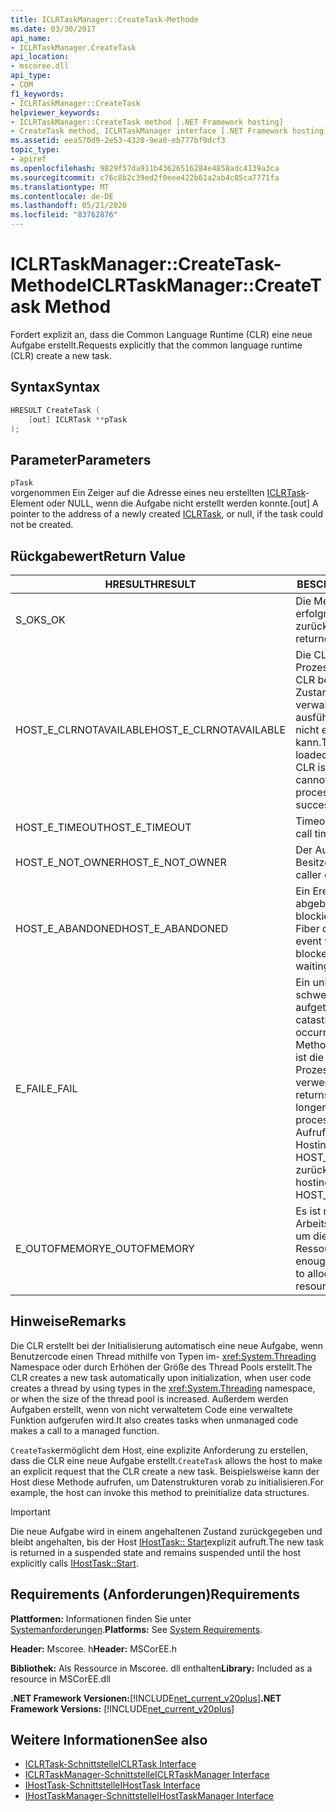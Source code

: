 ```yaml
---
title: ICLRTaskManager::CreateTask-Methode
ms.date: 03/30/2017
api_name:
- ICLRTaskManager.CreateTask
api_location:
- mscoree.dll
api_type:
- COM
f1_keywords:
- ICLRTaskManager::CreateTask
helpviewer_keywords:
- ICLRTaskManager::CreateTask method [.NET Framework hosting]
- CreateTask method, ICLRTaskManager interface [.NET Framework hosting]
ms.assetid: eea570d9-2e53-4320-9ea0-eb777bf9dcf3
topic_type:
- apiref
ms.openlocfilehash: 9829f57da911b43626516284e4858adc4139a3ca
ms.sourcegitcommit: c76c8b2c39ed2f0eee422b61a2ab4c05ca7771fa
ms.translationtype: MT
ms.contentlocale: de-DE
ms.lasthandoff: 05/21/2020
ms.locfileid: "83762876"
---
```

# <a name="iclrtaskmanagercreatetask-method"></a><span data-ttu-id="81b89-102">ICLRTaskManager::CreateTask-Methode</span><span class="sxs-lookup"><span data-stu-id="81b89-102">ICLRTaskManager::CreateTask Method</span></span>
<span data-ttu-id="81b89-103">Fordert explizit an, dass die Common Language Runtime (CLR) eine neue Aufgabe erstellt.</span><span class="sxs-lookup"><span data-stu-id="81b89-103">Requests explicitly that the common language runtime (CLR) create a new task.</span></span>  
  
## <a name="syntax"></a><span data-ttu-id="81b89-104">Syntax</span><span class="sxs-lookup"><span data-stu-id="81b89-104">Syntax</span></span>  
  
```cpp  
HRESULT CreateTask (  
    [out] ICLRTask **pTask  
);  
```  
  
## <a name="parameters"></a><span data-ttu-id="81b89-105">Parameter</span><span class="sxs-lookup"><span data-stu-id="81b89-105">Parameters</span></span>  
 `pTask`  
 <span data-ttu-id="81b89-106">vorgenommen Ein Zeiger auf die Adresse eines neu erstellten [ICLRTask](iclrtask-interface.md)-Element oder NULL, wenn die Aufgabe nicht erstellt werden konnte.</span><span class="sxs-lookup"><span data-stu-id="81b89-106">[out] A pointer to the address of a newly created [ICLRTask](iclrtask-interface.md), or null, if the task could not be created.</span></span>  
  
## <a name="return-value"></a><span data-ttu-id="81b89-107">Rückgabewert</span><span class="sxs-lookup"><span data-stu-id="81b89-107">Return Value</span></span>  
  
|<span data-ttu-id="81b89-108">HRESULT</span><span class="sxs-lookup"><span data-stu-id="81b89-108">HRESULT</span></span>|<span data-ttu-id="81b89-109">BESCHREIBUNG</span><span class="sxs-lookup"><span data-stu-id="81b89-109">Description</span></span>|  
|-------------|-----------------|  
|<span data-ttu-id="81b89-110">S_OK</span><span class="sxs-lookup"><span data-stu-id="81b89-110">S_OK</span></span>|<span data-ttu-id="81b89-111">Die Methode wurde erfolgreich zurückgegeben.</span><span class="sxs-lookup"><span data-stu-id="81b89-111">The method returned successfully.</span></span>|  
|<span data-ttu-id="81b89-112">HOST_E_CLRNOTAVAILABLE</span><span class="sxs-lookup"><span data-stu-id="81b89-112">HOST_E_CLRNOTAVAILABLE</span></span>|<span data-ttu-id="81b89-113">Die CLR wurde nicht in einen Prozess geladen, oder die CLR befindet sich in einem Zustand, in dem Sie verwalteten Code nicht ausführen oder den-Befehl nicht erfolgreich verarbeiten kann.</span><span class="sxs-lookup"><span data-stu-id="81b89-113">The CLR has not been loaded into a process, or the CLR is in a state in which it cannot run managed code or process the call successfully.</span></span>|  
|<span data-ttu-id="81b89-114">HOST_E_TIMEOUT</span><span class="sxs-lookup"><span data-stu-id="81b89-114">HOST_E_TIMEOUT</span></span>|<span data-ttu-id="81b89-115">Timeout des Aufrufes.</span><span class="sxs-lookup"><span data-stu-id="81b89-115">The call timed out.</span></span>|  
|<span data-ttu-id="81b89-116">HOST_E_NOT_OWNER</span><span class="sxs-lookup"><span data-stu-id="81b89-116">HOST_E_NOT_OWNER</span></span>|<span data-ttu-id="81b89-117">Der Aufrufer ist nicht Besitzer der Sperre.</span><span class="sxs-lookup"><span data-stu-id="81b89-117">The caller does not own the lock.</span></span>|  
|<span data-ttu-id="81b89-118">HOST_E_ABANDONED</span><span class="sxs-lookup"><span data-stu-id="81b89-118">HOST_E_ABANDONED</span></span>|<span data-ttu-id="81b89-119">Ein Ereignis wurde abgebrochen, während ein blockierter Thread oder eine Fiber darauf wartete.</span><span class="sxs-lookup"><span data-stu-id="81b89-119">An event was canceled while a blocked thread or fiber was waiting on it.</span></span>|  
|<span data-ttu-id="81b89-120">E_FAIL</span><span class="sxs-lookup"><span data-stu-id="81b89-120">E_FAIL</span></span>|<span data-ttu-id="81b89-121">Ein unbekannter schwerwiegender Fehler ist aufgetreten.</span><span class="sxs-lookup"><span data-stu-id="81b89-121">An unknown catastrophic failure occurred.</span></span> <span data-ttu-id="81b89-122">Wenn eine Methode E_FAIL zurückgibt, ist die CLR innerhalb des Prozesses nicht mehr verwendbar.</span><span class="sxs-lookup"><span data-stu-id="81b89-122">When a method returns E_FAIL, the CLR is no longer usable within the process.</span></span> <span data-ttu-id="81b89-123">Nachfolgende Aufrufe von Hostingmethoden geben HOST_E_CLRNOTAVAILABLE zurück.</span><span class="sxs-lookup"><span data-stu-id="81b89-123">Subsequent calls to hosting methods return HOST_E_CLRNOTAVAILABLE.</span></span>|  
|<span data-ttu-id="81b89-124">E_OUTOFMEMORY</span><span class="sxs-lookup"><span data-stu-id="81b89-124">E_OUTOFMEMORY</span></span>|<span data-ttu-id="81b89-125">Es ist nicht genügend Arbeitsspeicher verfügbar, um die angeforderte Ressource zuzuordnen.</span><span class="sxs-lookup"><span data-stu-id="81b89-125">Not enough memory is available to allocate the requested resource.</span></span>|  
  
## <a name="remarks"></a><span data-ttu-id="81b89-126">Hinweise</span><span class="sxs-lookup"><span data-stu-id="81b89-126">Remarks</span></span>  
 <span data-ttu-id="81b89-127">Die CLR erstellt bei der Initialisierung automatisch eine neue Aufgabe, wenn Benutzercode einen Thread mithilfe von Typen im- <xref:System.Threading> Namespace oder durch Erhöhen der Größe des Thread Pools erstellt.</span><span class="sxs-lookup"><span data-stu-id="81b89-127">The CLR creates a new task automatically upon initialization, when user code creates a thread by using types in the <xref:System.Threading> namespace, or when the size of the thread pool is increased.</span></span> <span data-ttu-id="81b89-128">Außerdem werden Aufgaben erstellt, wenn von nicht verwaltetem Code eine verwaltete Funktion aufgerufen wird.</span><span class="sxs-lookup"><span data-stu-id="81b89-128">It also creates tasks when unmanaged code makes a call to a managed function.</span></span>  
  
 <span data-ttu-id="81b89-129">`CreateTask`ermöglicht dem Host, eine explizite Anforderung zu erstellen, dass die CLR eine neue Aufgabe erstellt.</span><span class="sxs-lookup"><span data-stu-id="81b89-129">`CreateTask` allows the host to make an explicit request that the CLR create a new task.</span></span> <span data-ttu-id="81b89-130">Beispielsweise kann der Host diese Methode aufrufen, um Datenstrukturen vorab zu initialisieren.</span><span class="sxs-lookup"><span data-stu-id="81b89-130">For example, the host can invoke this method to preinitialize data structures.</span></span>  
  
> [!IMPORTANT]
> <span data-ttu-id="81b89-131">Die neue Aufgabe wird in einem angehaltenen Zustand zurückgegeben und bleibt angehalten, bis der Host [IHostTask:: Start](ihosttask-start-method.md)explizit aufruft.</span><span class="sxs-lookup"><span data-stu-id="81b89-131">The new task is returned in a suspended state and remains suspended until the host explicitly calls [IHostTask::Start](ihosttask-start-method.md).</span></span>  
  
## <a name="requirements"></a><span data-ttu-id="81b89-132">Requirements (Anforderungen)</span><span class="sxs-lookup"><span data-stu-id="81b89-132">Requirements</span></span>  
 <span data-ttu-id="81b89-133">**Plattformen:** Informationen finden Sie unter [Systemanforderungen](../../get-started/system-requirements.md).</span><span class="sxs-lookup"><span data-stu-id="81b89-133">**Platforms:** See [System Requirements](../../get-started/system-requirements.md).</span></span>  
  
 <span data-ttu-id="81b89-134">**Header:** Mscoree. h</span><span class="sxs-lookup"><span data-stu-id="81b89-134">**Header:** MSCorEE.h</span></span>  
  
 <span data-ttu-id="81b89-135">**Bibliothek:** Als Ressource in Mscoree. dll enthalten</span><span class="sxs-lookup"><span data-stu-id="81b89-135">**Library:** Included as a resource in MSCorEE.dll</span></span>  
  
 <span data-ttu-id="81b89-136">**.NET Framework Versionen:**[!INCLUDE[net_current_v20plus](../../../../includes/net-current-v20plus-md.md)]</span><span class="sxs-lookup"><span data-stu-id="81b89-136">**.NET Framework Versions:** [!INCLUDE[net_current_v20plus](../../../../includes/net-current-v20plus-md.md)]</span></span>  
  
## <a name="see-also"></a><span data-ttu-id="81b89-137">Weitere Informationen</span><span class="sxs-lookup"><span data-stu-id="81b89-137">See also</span></span>

- [<span data-ttu-id="81b89-138">ICLRTask-Schnittstelle</span><span class="sxs-lookup"><span data-stu-id="81b89-138">ICLRTask Interface</span></span>](iclrtask-interface.md)
- [<span data-ttu-id="81b89-139">ICLRTaskManager-Schnittstelle</span><span class="sxs-lookup"><span data-stu-id="81b89-139">ICLRTaskManager Interface</span></span>](iclrtaskmanager-interface.md)
- [<span data-ttu-id="81b89-140">IHostTask-Schnittstelle</span><span class="sxs-lookup"><span data-stu-id="81b89-140">IHostTask Interface</span></span>](ihosttask-interface.md)
- [<span data-ttu-id="81b89-141">IHostTaskManager-Schnittstelle</span><span class="sxs-lookup"><span data-stu-id="81b89-141">IHostTaskManager Interface</span></span>](ihosttaskmanager-interface.md)
